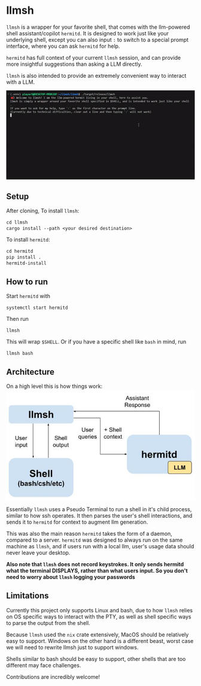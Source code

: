 # llmsh
`llmsh` is a wrapper for your favorite shell, that comes with the llm-powered shell assistant/copilot `hermitd`. It is designed to work just like your underlying shell, except you can also input `:` to switch to a special prompt interface, where you can ask `hermitd` for help.

`hermitd` has full context of your current `llmsh` session, and can provide more insightful suggestions than asking a LLM directly. 

`llmsh` is also intended to provide an extremely convenient way to interact with a LLM.

![image](quick-demo.gif)

## Setup
After cloning,
To install `llmsh`:
```shell
cd llmsh
cargo install --path <your desired destination>
```
To install `hermitd`:
```shell
cd hermitd
pip install .
hermitd-install
```

## How to run
Start `hermitd` with 
```shell
systemctl start hermitd
```
Then run
```shell
llmsh
```
This will wrap `$SHELL`. Or if you have a specific shell like `bash` in mind, run
```shell
llmsh bash
```

## Architecture
On a high level this is how things work:
![image](architecture_overview.jpg)

Essentially `llmsh` uses a Pseudo Terminal to run a shell in it's child process, similar to how ssh operates. It then parses the user's shell interactions, and sends it to `hermitd` for context to augment llm generation. 

This was also the main reason `hermitd` takes the form of a daemon, compared to a server. `hermitd` was designed to always run on the same machine as `llmsh`, and if users run with a local llm, user's usage data should never leave your desktop.

**Also note that `llmsh` does not record keystrokes. It only sends hermitd what the terminal DISPLAYS, rather than what users input. So you don't need to worry about `llmsh` logging your passwords**

## Limitations
Currently this project only supports Linux and bash, due to how `llmsh` relies on OS specific ways to interact with the PTY, as well as shell specific ways to parse the output from the shell.

Because `llmsh` used the `nix` crate extensively, MacOS should be relatively easy to support. Windows on the other hand is a different beast, worst case we will need to rewrite llmsh just to support windows.

Shells similar to bash should be easy to support, other shells that are too different may face challenges. 

Contributions are incredibly welcome!
